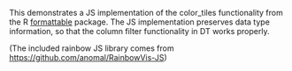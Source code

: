 This demonstrates a JS implementation of the color_tiles functionality from the R [formattable](https://github.com/renkun-ken/formattable/) package. The JS implementation preserves data type information, so that the column filter functionality in DT works properly.

(The included rainbow JS library comes from https://github.com/anomal/RainbowVis-JS)
